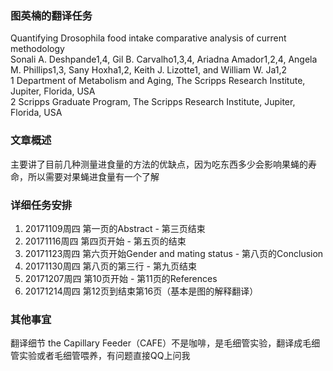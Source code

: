 ### 图英楠的翻译任务
Quantifying Drosophila food intake comparative analysis of current methodology  
Sonali A. Deshpande1,4, Gil B. Carvalho1,3,4, Ariadna Amador1,2,4, Angela M. Phillips1,3, Sany Hoxha1,2, Keith J. Lizotte1, and William 
W. Ja1,2  
1 Department of Metabolism and Aging, The Scripps Research Institute, Jupiter, Florida, USA  
2 Scripps Graduate Program, The Scripps Research Institute, Jupiter, Florida, USA
### 文章概述
主要讲了目前几种测量进食量的方法的优缺点，因为吃东西多少会影响果蝇的寿命，所以需要对果蝇进食量有一个了解
### 详细任务安排
1. 20171109周四 第一页的Abstract -  第三页结束
2. 20171116周四 第四页开始 - 第五页的结束
3. 20171123周四 第六页开始Gender and mating status - 第八页的Conclusion
4. 20171130周四 第八页的第三行 - 第九页结束
5. 20171207周四 第10页开始 - 第11页的References
6. 20171214周四 第12页到结束第16页（基本是图的解释翻译）
### 其他事宜
翻译细节
the Capillary Feeder（CAFE）不是咖啡，是毛细管实验，翻译成毛细管实验或者毛细管喂养，有问题直接QQ上问我
